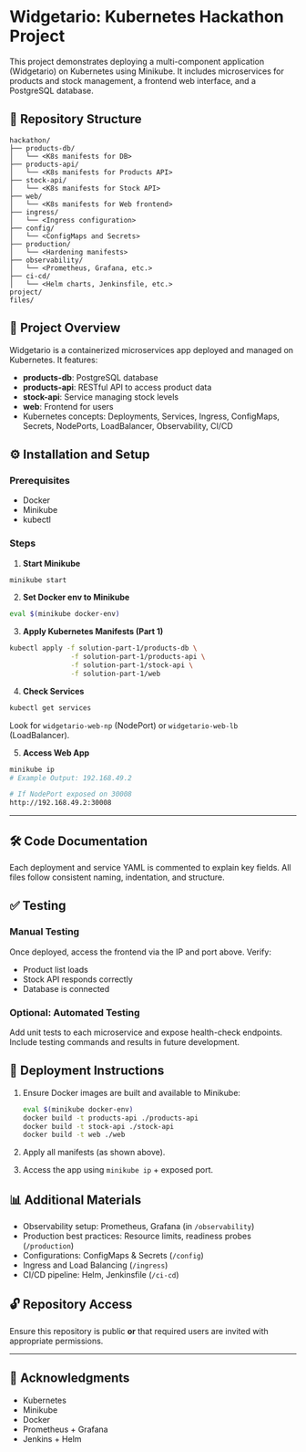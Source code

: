 # Widgetario: Kubernetes Hackathon Project

This project demonstrates deploying a multi-component application (Widgetario) on Kubernetes using Minikube. It includes microservices for products and stock management, a frontend web interface, and a PostgreSQL database.

## 🧱 Repository Structure

```
hackathon/
├── products-db/
│   └── <K8s manifests for DB>
├── products-api/
│   └── <K8s manifests for Products API>
├── stock-api/
│   └── <K8s manifests for Stock API>
├── web/
│   └── <K8s manifests for Web frontend>
├── ingress/
│   └── <Ingress configuration>
├── config/
│   └── <ConfigMaps and Secrets>
├── production/
│   └── <Hardening manifests>
├── observability/
│   └── <Prometheus, Grafana, etc.>
├── ci-cd/
│   └── <Helm charts, Jenkinsfile, etc.>
project/
files/

```

## 📌 Project Overview

Widgetario is a containerized microservices app deployed and managed on Kubernetes. It features:

- **products-db**: PostgreSQL database
- **products-api**: RESTful API to access product data
- **stock-api**: Service managing stock levels
- **web**: Frontend for users
- Kubernetes concepts: Deployments, Services, Ingress, ConfigMaps, Secrets, NodePorts, LoadBalancer, Observability, CI/CD

## ⚙️ Installation and Setup

### Prerequisites

- Docker
- Minikube
- kubectl

### Steps

1. **Start Minikube**

```bash
minikube start
```

2. **Set Docker env to Minikube**

```bash
eval $(minikube docker-env)
```

3. **Apply Kubernetes Manifests (Part 1)**

```bash
kubectl apply -f solution-part-1/products-db \
               -f solution-part-1/products-api \
               -f solution-part-1/stock-api \
               -f solution-part-1/web
```

4. **Check Services**

```bash
kubectl get services
```

Look for `widgetario-web-np` (NodePort) or `widgetario-web-lb` (LoadBalancer).

5. **Access Web App**

```bash
minikube ip
# Example Output: 192.168.49.2

# If NodePort exposed on 30008
http://192.168.49.2:30008
```

---

## 🛠️ Code Documentation

Each deployment and service YAML is commented to explain key fields. All files follow consistent naming, indentation, and structure.

## ✅ Testing

### Manual Testing

Once deployed, access the frontend via the IP and port above. Verify:
- Product list loads
- Stock API responds correctly
- Database is connected

### Optional: Automated Testing

Add unit tests to each microservice and expose health-check endpoints. Include testing commands and results in future development.

## 🚀 Deployment Instructions

1. Ensure Docker images are built and available to Minikube:
   ```bash
   eval $(minikube docker-env)
   docker build -t products-api ./products-api
   docker build -t stock-api ./stock-api
   docker build -t web ./web
   ```

2. Apply all manifests (as shown above).

3. Access the app using `minikube ip` + exposed port.

## 📊 Additional Materials

- Observability setup: Prometheus, Grafana (in `/observability`)
- Production best practices: Resource limits, readiness probes (`/production`)
- Configurations: ConfigMaps & Secrets (`/config`)
- Ingress and Load Balancing (`/ingress`)
- CI/CD pipeline: Helm, Jenkinsfile (`/ci-cd`)

## 🔓 Repository Access

Ensure this repository is public **or** that required users are invited with appropriate permissions.

---

## 🙌 Acknowledgments

- Kubernetes
- Minikube
- Docker
- Prometheus + Grafana
- Jenkins + Helm
